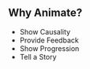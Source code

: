 ##  Why Animate?


<ul>
  <li>Show Causality</li>

  <li class="fragment">Provide Feedback</li>

  <li class="fragment">Show Progression</li>

  <li class="fragment">Tell a Story</li>
</ul>
